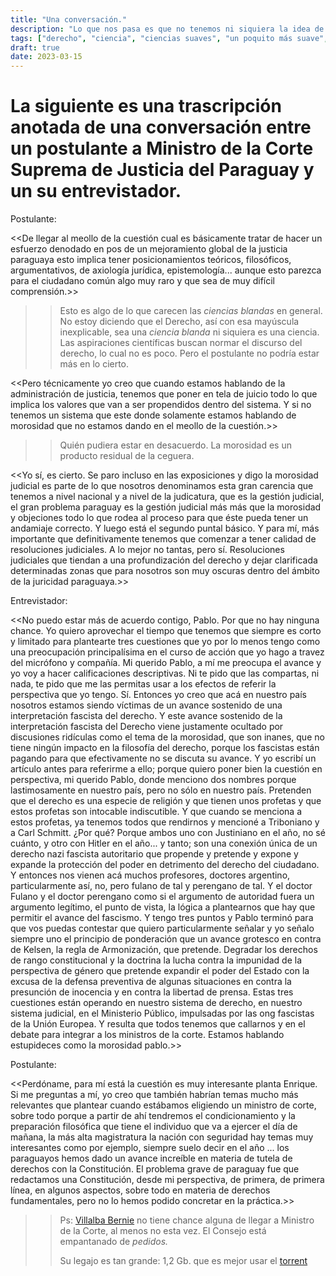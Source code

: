 ```yaml
---
title: "Una conversación."
description: "Lo que nos pasa es que no tenemos ni siquiera la idea de lo que es una ciencia y las maestrías no nos enseñaron ni hacer el p-hacking."
tags: ["derecho", "ciencia", "ciencias suaves", "un poquito más suave", "brujería"]
draft: true
date: 2023-03-15
---
```


# La siguiente es una trascripción anotada de una conversación entre un postulante a Ministro de la Corte Suprema de Justicia del Paraguay y un su entrevistador.

Postulante:

<<De llegar al meollo de la cuestión cual es  básicamente tratar de hacer un esfuerzo denodado en pos de un mejoramiento  global de la justicia paraguaya esto implica tener posicionamientos teóricos, filosóficos, argumentativos, de axiología jurídica, epistemología... aunque esto parezca para el ciudadano común algo muy raro y que sea de muy difícil comprensión.>>

> > Esto es algo de lo que carecen las _ciencias blandas_ en general. No estoy diciendo que el Derecho, así con esa mayúscula inexplicable, sea una _ciencia blanda_ ni siquiera es una ciencia. Las aspiraciones científicas buscan normar el discurso del derecho, lo cual no es poco. Pero el postulante no podría estar más en lo cierto. 

<<Pero técnicamente yo creo que cuando estamos hablando de la administración de justicia, tenemos que poner en tela de juicio todo lo que implica los valores que van a ser propendidos dentro del sistema. Y si no tenemos un sistema que este donde solamente estamos hablando de morosidad que no estamos dando en el meollo de la cuestión.>>

> > Quién pudiera estar en desacuerdo. La morosidad es un producto residual de la ceguera.

<<Yo sí, es cierto. Se paro incluso en las exposiciones y digo la morosidad judicial es parte de lo que nosotros denominamos esta gran carencia que tenemos a nivel nacional y a nivel de la judicatura, que es la gestión judicial, el gran problema paraguay es la gestión judicial más más que la morosidad y objeciones todo lo que rodea al proceso para que éste pueda tener un andamiaje correcto. Y luego está el segundo puntal básico. Y para mí, más importante que definitivamente tenemos que comenzar a tener calidad de resoluciones judiciales. A lo mejor no tantas, pero sí.  Resoluciones judiciales que tiendan a una profundización del derecho y dejar clarificada determinadas zonas que para nosotros son muy oscuras dentro del ámbito de la juricidad paraguaya.>>

Entrevistador:

<<No puedo estar más de acuerdo contigo, Pablo. Por que no hay ninguna chance. Yo quiero aprovechar el tiempo que tenemos que siempre es corto y limitado para plantearte tres cuestiones que yo por lo menos tengo como una preocupación  principalísima en el curso de acción que yo hago a travez del micrófono y compañía. Mi querido Pablo, a mí me preocupa el avance y yo voy a hacer calificaciones  descriptivas. Ni te pido que las compartas, ni nada, te pido que me las permitas usar a los efectos de referir la perspectiva que yo tengo. Sí. Entonces yo creo que acá en nuestro país nosotros estamos siendo víctimas de un avance sostenido de una interpretación fascista del derecho. Y este avance sostenido de la interpretación fascista del Derecho  viene justamente ocultado por discusiones ridículas como el tema de la morosidad, que son inanes, que no tiene ningún impacto en la filosofía del derecho, porque los fascistas están pagando para que efectivamente no se discuta su avance.  Y yo escribí un artículo antes para referirme a ello; porque quiero poner bien la cuestión en perspectiva, mi querido Pablo, donde menciono dos nombres  porque lastimosamente en nuestro país, pero no sólo en nuestro país. Pretenden  que el derecho es una especie de  religión y que tienen unos profetas y que estos profetas son intocable indiscutible. Y que cuando se menciona a estos profetas, ya tenemos todos que rendirnos y mencioné a Triboniano y a Carl Schmitt. ¿Por qué? Porque ambos uno con Justiniano en el año, no sé cuánto, y otro con Hitler en el año... y tanto; son una conexión única de un derecho nazi fascista autoritario  que propende y pretende y expone y expande la protección del poder en detrimento del derecho del ciudadano. Y entonces nos vienen acá muchos profesores, doctores argentino, particularmente así, no, pero fulano de tal y perengano de tal. Y el doctor Fulano y el doctor perengano como si el argumento de autoridad fuera un argumento legítimo, el punto de vista, la lógica a plantearnos que hay que permitir el avance del fascismo. Y tengo tres puntos y Pablo terminó para que vos puedas contestar que quiero particularmente señalar y yo señalo siempre uno el principio de ponderación que un avance grotesco en contra de Kelsen,  la regla de Armonización, que pretende.  Degradar los derechos de rango constitucional  y la doctrina la lucha contra la impunidad de la perspectiva de género que pretende expandir el poder del Estado con la excusa de la defensa preventiva de algunas situaciones en contra la presunción de inocencia y en contra la libertad de prensa. Estas tres cuestiones están operando en nuestro sistema de derecho, en nuestro sistema judicial, en el Ministerio Público, impulsadas por las ong fascistas de la Unión Europea. Y resulta que todos tenemos que callarnos y en el debate para integrar a los ministros de la corte. Estamos hablando estupideces como la morosidad pablo.>>

Postulante:
 
<<Perdóname, para mí está la cuestión  es muy interesante planta Enrique.  Si me preguntas a mí, yo creo que también habrían temas mucho más relevantes que plantear cuando estábamos eligiendo un ministro de corte, sobre todo porque a partir de ahí  tendremos el condicionamiento y la preparación filosófica que tiene el individuo que va a ejercer el día de mañana, la más alta magistratura la nación con seguridad hay temas muy interesantes como por ejemplo, siempre suelo decir en el año ... los paraguayos hemos dado un avance increíble en materia de tutela de derechos con la Constitución.  El problema grave de paraguay fue que redactamos una Constitución, desde mi perspectiva,  de primera, de primera línea, en algunos aspectos, sobre todo en materia de derechos fundamentales, pero no lo hemos podido concretar en la práctica.>>

> > Ps: [Villalba Bernie](https://corte.cm.gov.py/perfilbase.aspx?postulante=29234) no tiene chance alguna de llegar a Ministro de la Corte, al menos no esta vez. El Consejo está empantanado de _pedidos._
> >
> > Su legajo es tan grande: 1,2 Gb. que es mejor usar el [torrent](https://bafybeih5wm5bveczw3o4rnc6uir6yeonpdpmkgsukc5gq6ejsdu7akgar4.ipfs.nftstorage.link/ipfs/bafybeih5wm5bveczw3o4rnc6uir6yeonpdpmkgsukc5gq6ejsdu7akgar4/29234.pdf.torrent)
